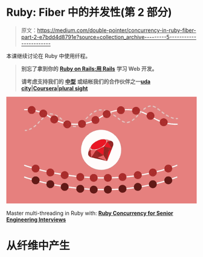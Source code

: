 # Ruby: Fiber 中的并发性(第 2 部分)

> 原文：<https://medium.com/double-pointer/concurrency-in-ruby-fiber-part-2-e7bdd4d8791e?source=collection_archive---------5----------------------->

本课继续讨论在 Ruby 中使用纤程。

> **别忘了拿到你的** [**Ruby on Rails:用 Rails**](https://amzn.to/3HX0Zfl) **学习 Web 开发。**
> 
> **请考虑支持我们的** [**中型**](https://bit.ly/3OvimpR) **或结帐我们的合作伙伴之一**[**uda city**](https://bit.ly/3JIpvl4)**|**[**Coursera**](https://imp.i384100.net/zaYBB0)**|**[**plural sight**](https://pluralsight.pxf.io/Ao7GGK)

[![](img/5ab1de5b8118ce1de82a6dfb65cab063.png)](https://bit.ly/3bex1kP)

Master multi-threading in Ruby with: [**Ruby Concurrency for Senior Engineering Interviews**](https://bit.ly/3bex1kP)

# 从纤维中产生